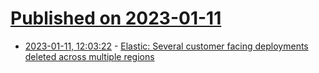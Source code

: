 # [Published on 2023-01-11](index.md)

* [2023-01-11, 12:03:22](https://news.ycombinator.com/item?id=34337518) - [Elastic: Several customer facing deployments deleted across multiple regions](https://status.elastic.co)
